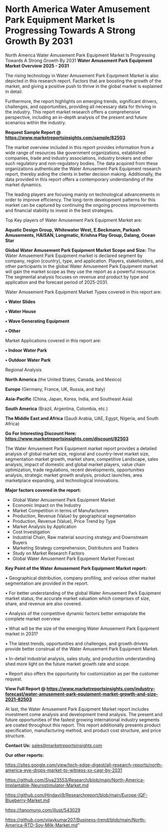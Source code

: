 # North America Water Amusement Park Equipment Market Is Progressing Towards A Strong Growth By 2031
North America Water Amusement Park Equipment Market Is Progressing Towards A Strong Growth By 2031
<Strong> Water Amusement Park Equipment Market Overview 2025 - 2031</strong>

The rising technology in Water Amusement Park Equipment Market is also depicted in this research report. Factors that are boosting the growth of the market, and giving a positive push to thrive in the global market is explained in detail.

Furthermore, the report highlights on emerging trends, significant drivers, challenges, and opportunities, providing all necessary data for thriving in the industry. This report market research offers a comprehensive perspective, including an in-depth analysis of the present and future scenarios within the industry.

<strong>Request Sample Report @ <a href=https://www.marketreportsinsights.com/sample/82503>https://www.marketreportsinsights.com/sample/82503</a></strong>

The market overview included in this report provides information from a wide range of resources like government organizations, established companies, trade and industry associations, industry brokers and other such regulatory and non-regulatory bodies. The data acquired from these organizations authenticate the Water Amusement Park Equipment research report, thereby aiding the clients in better decision making. Additionally, the data provided in this report offers a contemporary understanding of the market dynamics.

The leading players are focusing mainly on technological advancements in order to improve efficiency. The long-term development patterns for this market can be captured by continuing the ongoing process improvements and financial stability to invest in the best strategies.

Top Key players of Water Amusement Park Equipment Market are:

<strong>Aquatic Design Group, Whitewater West, E.Beckmann, Parkash Amusements, HAISAN, Longmatic, Krishna Play Group, Dalang, Ocean Star</strong>

<strong><b>Global Water Amusement Park Equipment Market Scope and Size:</b></strong>
The Water Amusement Park Equipment market is declared segment by company, region (country), type, and application. Players, stakeholders, and other participants in the global Water Amusement Park Equipment market will gain the market scope as they use the report as a powerful resource. The segmental analysis focuses on revenue and product by type and application and the forecast period of 2025-2031.

Water Amusement Park Equipment Market Types covered in this report are:

<strong>• Water Slides

• Water House

• Wave Generating Equipment

• Other</strong>

Market Applications covered in this report are:

<strong>• Indoor Water Park

• Outdoor Water Park</strong> 

Regional Analysis

<strong>North America</strong> (the United States, Canada, and Mexico)

<strong>Europe</strong> (Germany, France, UK, Russia, and Italy)

<strong>Asia-Pacific</strong> (China, Japan, Korea, India, and Southeast Asia)

<strong>South America</strong> (Brazil, Argentina, Colombia, etc.)

<strong>The Middle East and Africa</strong> (Saudi Arabia, UAE, Egypt, Nigeria, and South Africa)

<strong>Go For Interesting Discount Here: <a href=https://www.marketreportsinsights.com/discount/82503>https://www.marketreportsinsights.com/discount/82503</a></strong>

The Water Amusement Park Equipment market report provides a detailed analysis of global market size, regional and country-level market size, segmentation market growth, market share, competitive Landscape, sales analysis, impact of domestic and global market players, value chain optimization, trade regulations, recent developments, opportunities analysis, strategic market growth analysis, product launches, area marketplace expanding, and technological innovations.

<strong><b>Major factors covered in the report:</b></strong>
<ul>
  <li>Global Water Amusement Park Equipment Market </li>
  <li>Economic Impact on the Industry</li>
  <li>Market Competition in terms of Manufacturers</li>
  <li>Production, Revenue (Value) by geographical segmentation</li>
  <li>Production, Revenue (Value), Price Trend by Type</li>
  <li>Market Analysis by Application</li>
  <li>Cost Investigation</li>
  <li>Industrial Chain, Raw material sourcing strategy and Downstream Buyers</li>
  <li>Marketing Strategy comprehension, Distributors and Traders</li>
  <li>Study on Market Research Factors</li>
  <li>Global Water Amusement Park Equipment Market Forecast</li>
</ul>

<strong><b>Key Point of the Water Amusement Park Equipment Market report:</b></strong>

• Geographical distribution, company profiling, and various other market segmentation are provided in the report.

• For better understanding of the global Water Amusement Park Equipment market status, the accurate market valuation which comprises of size, share, and revenue are also covered.

• Analysis of the competitive dynamic factors better extrapolate the complete market overview

• What will be the size of the emerging Water Amusement Park Equipment market in 2031?

• The latest trends, opportunities and challenges, and growth drivers provide better construal of the Water Amusement Park Equipment Market.

• In-detail industrial analysis, sales study, and production understanding shed more light on the future market growth rate and scope.

• Report also offers the opportunity for customization as per the customer request.

<strong><b>View Full Report @ <a href=https://www.marketreportsinsights.com/industry-forecast/water-amusement-park-equipment-market-growth-and-size-2021-82503>https://www.marketreportsinsights.com/industry-forecast/water-amusement-park-equipment-market-growth-and-size-2021-82503</a></b></strong>


At last, the Water Amusement Park Equipment Market report includes investment come analysis and development trend analysis. The present and future opportunities of the fastest growing international industry segments are coated throughout this report. This report additionally presents product specification, manufacturing method, and product cost structure, and price structure.

<strong>Contact Us:</strong>
sales@marketreportsinsights.com

<strong>Our other reports:</strong>

<a href=https://sites.google.com/view/tech-edge-digest/all-research-reports/north-america-eye-drops-market-to-witness-xx-cagr-by-2031>https://sites.google.com/view/tech-edge-digest/all-research-reports/north-america-eye-drops-market-to-witness-xx-cagr-by-2031</a>

<a href=https://github.com/Siya23553/Research/blob/main/North-America-Implantable-Neurostimulator-Market.md>https://github.com/Siya23553/Research/blob/main/North-America-Implantable-Neurostimulator-Market.md</a>

<a href=https://github.com/Hindavii9/Researchreport/blob/main/Europe-IQF-Blueberry-Market.md>https://github.com/Hindavii9/Researchreport/blob/main/Europe-IQF-Blueberry-Market.md</a>

<a href=https://tanomuno.com/illust/543029>https://tanomuno.com/illust/543029</a>

<a href=https://github.com/vijaykumar207/Business-trend/blob/main/North-America-RTD-Soy-Milk-Market.md>https://github.com/vijaykumar207/Business-trend/blob/main/North-America-RTD-Soy-Milk-Market.md</a>"
